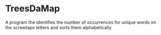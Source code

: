 # TreesDaMap
A program the identifies the number of occurrences for unique words on the screwtape letters and sorts them alphabetically
